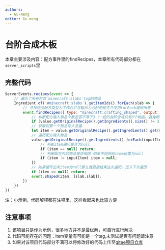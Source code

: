 ```yaml
---
authors:
  - Gu-meng
editor: Gu-meng
---
```

# 台阶合成木板
本章主要涉及内容：配方事件里的findRecipes，本章所有代码部分都在`server_scripts`里

## 完整代码
```js
ServerEvents.recipes(event => {
    // 遍历了所有包含`minecraft:slabs`tag的物品
    Ingredient.of('#minecraft:slabs').getItemIds().forEach(slab => {
        // 寻找物品配方类型为工作台并且输出为台阶的配方并使用forEach遍历出来
        event.findRecipes({ type: "minecraft:crafting_shaped", output: slab }).forEach(value => {
            // 判断配方输入物品个数是否不等于3（一般的台阶合成只有3个物品，避免刷物品）
            if (value.getOriginalRecipe().getIngredients().size() != 3) return;
            // 获取到第一个物品存入变量
            let item = value.getOriginalRecipe().getIngredients().get(0).getFirst();
            // 遍历配方输入物品
            value.getOriginalRecipe().getIngredients().forEach(inputItem=>{
                // 判断item遍历是否为null
                if (item == null) return;
                // 判断配方内的物品是否相同 如果不同则给item设置为null
                if (item != inputItem) item = null;
            })
            // 如果循环出来item为null那么就直接结束这次遍历，进入下次遍历
            if (item == null) return;
            event.shaped(item, [slab,slab]);
        })
    })
})
```
注：小示例，代码解释都在注释里，这样看起来也比较方便

## 注意事项
1. 该项目只是作为示例，很多地方并不是最优解，可自行进行解决
2. 代码可能存在的问题：item变量有可能是一个tag,未测试是否有问题请注意
3. 如果对该项目代码部分不满可以将修改好的代码上传至[gitee项目仓库](https://gitee.com/gumengmengs/kubejs-course)
